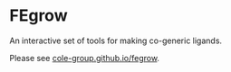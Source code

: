 # FEgrow
An interactive set of tools for making co-generic ligands. 

Please see [cole-group.github.io/fegrow](cole-group.github.io/fegrow). 
